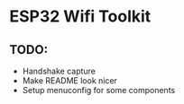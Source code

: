 # ESP32 Wifi Toolkit

## TODO:
- Handshake capture
- Make README look nicer
- Setup menuconfig for some components